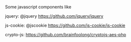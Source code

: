 Some javascript components like

jquery: @jquery https://github.com/jquery/jquery

js-cookie: @jscookie https://github.com/js-cookie/js-cookie

crypto-js: https://github.com/brainfoolong/cryptojs-aes-php

